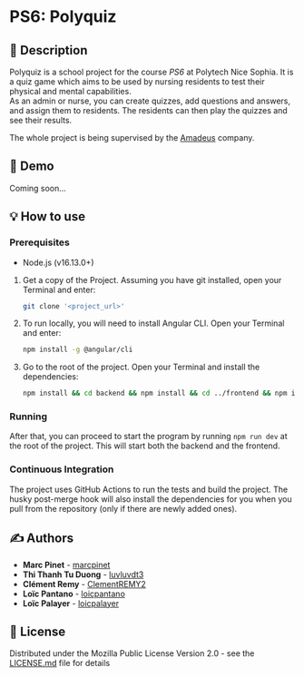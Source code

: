 # PS6: Polyquiz

## 📝 Description

Polyquiz is a school project for the course *PS6* at Polytech Nice Sophia. It is a quiz game which aims to be used by nursing residents to test their physical and mental capabilities.
<br>As an admin or nurse, you can create quizzes, add questions and answers, and assign them to residents. The residents can then play the quizzes and see their results.

The whole project is being supervised by the [Amadeus](https://amadeus.com/) company.

## 🎥 Demo

Coming soon...

## 💡 How to use

### Prerequisites

* Node.js (v16.13.0+)

1. Get a copy of the Project. Assuming you have git installed, open your Terminal and enter:

    ```bash
    git clone '<project_url>'
    ```

2. To run locally, you will need to install Angular CLI. Open your Terminal and enter:

    ```bash
    npm install -g @angular/cli
    ```

3. Go to the root of the project. Open your Terminal and install the dependencies:

    ```bash
    npm install && cd backend && npm install && cd ../frontend && npm install
    ```

### Running

After that, you can proceed to start the program by running `npm run dev` at the root of the project. This will start both the backend and the frontend.

### Continuous Integration

The project uses GitHub Actions to run the tests and build the project. The husky post-merge hook will also install the dependencies for you when you pull from the repository (only if there are newly added ones).

## ✍️ Authors

* **Marc Pinet** - [marcpinet](https://github.com/marcpinet)
* **Thi Thanh Tu Duong** - [luvluvdt3](https://github.com/luvluvdt3)
* **Clément Remy** - [ClementREMY2](https://github.com/ClementREMY2)
* **Loïc Pantano** - [loicpantano](https://github.com/loicpantano)
* **Loïc Palayer** - [loicpalayer](https://github.com/loicpalayer)

## 📃 License

Distributed under the Mozilla Public License Version 2.0 - see the [LICENSE.md](LICENSE.md) file for details

